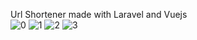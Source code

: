 Url Shortener made with Laravel and Vuejs  
![0](https://user-images.githubusercontent.com/23486819/149952240-0ea1d3c4-1000-4ada-be40-18fe99479c99.png)
![1](https://user-images.githubusercontent.com/23486819/149952269-fab44ef9-eefb-4939-b4a3-6be5decda56e.png)
![2](https://user-images.githubusercontent.com/23486819/149952282-a3a0f36c-cc4b-4276-a571-c381dede8abc.png)
![3](https://user-images.githubusercontent.com/23486819/149952297-7f9238c7-aa52-4448-86f6-e8ad1e45dbcd.png)
